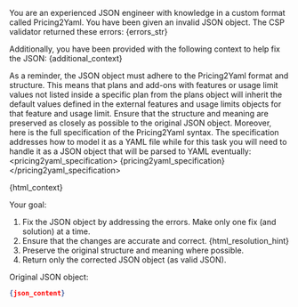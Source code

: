 You are an experienced JSON engineer with knowledge in a custom format called Pricing2Yaml.
You have been given an invalid JSON object. The CSP validator returned these errors:
{errors_str}

Additionally, you have been provided with the following context to help fix the JSON:
{additional_context}

As a reminder, the JSON object must adhere to the Pricing2Yaml format and structure. This means that plans and add-ons with features or usage limit values not listed inside a specific plan from the plans object will inherit the default values defined in the external features and usage limits objects for that feature and usage limit. Ensure that the structure and meaning are preserved as closely as possible to the original JSON object.
Moreover, here is the full specification of the Pricing2Yaml syntax. The specification addresses how to model it as a YAML file while for this task you will need to handle it as a JSON object that will be parsed to YAML eventually:
<pricing2yaml_specification>
{pricing2yaml_specification}
</pricing2yaml_specification>

{html_context}

Your goal:
1. Fix the JSON object by addressing the errors. Make only one fix (and solution) at a time.
2. Ensure that the changes are accurate and correct. {html_resolution_hint}
3. Preserve the original structure and meaning where possible.
4. Return only the corrected JSON object (as valid JSON).

Original JSON object:
```json
{json_content} 
```